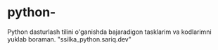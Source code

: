 # python-

Python dasturlash tilini o'ganishda bajaradigon tasklarim va kodlarimni yuklab boraman.
"ssilka_python.sariq.dev"
